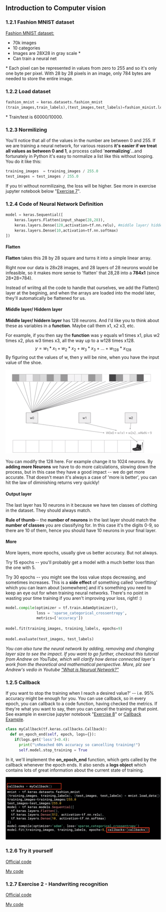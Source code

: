 ## Introduction to Computer vision

### 1.2.1 Fashion MNIST dataset

[Fashion MNIST dataset:](https://github.com/zalandoresearch/fashion-mnist)
- 70k images
- 10 categories
- Images are 28X28 in gray scale *
- Can train a neural net

\* Each pixel can be represented in values from zero to 255 and so it's only one byte per pixel. With 28 by 28 pixels in an image, only 784 bytes are needed to store the entire image. 


### 1.2.2 Load dataset

```python
fashion_mnist = keras.datasets.fashion_mnist
(train_images,train_labels),(test_images,test_labels)=fashion_minist.load_data()
```

\* Train/test is 60000/10000.


### 1.2.3 Normilizing
You'll notice that all of the values in the number are between 0 and 255. If we are training a neural network, for various reasons **it's easier if we treat all values as between 0 and 1**, a process called '**normalizing**'...and fortunately in Python it's easy to normalize a list like this without looping. You do it like this:

```python
training_images  = training_images / 255.0
test_images = test_images / 255.0
```
If you tri without normilizaing, the loss will be higher. See more in exercise jupyter notebook below "[Exercise 7](./myExercise/Course_1_Part_4_Lesson_2_Notebook.ipynb)".

### 1.2.4 Code of Neural Network Definition 

```python
model = keras.Sequential([
    keras.layers.Flatten(input_shape(28,28)),
    keras.layers.Dense(128,activation=tf.nn.relu), #middle layer/ hidden layer#
    keras.layers.Dense(10,activation=tf.nn.softmax)
])
```
#### Flatten

**Flatten** takes this 28 by 28 square and turns it into a simple linear array.

Right now our data is 28x28 images, and 28 layers of 28 neurons would be infeasible, so it makes more sense to 'flatten' that 28,28 into a **784x1** (since 28*28=784). 

Instead of wriitng all the code to handle that ourselves, we add the Flatten() layer at the begining, and when the arrays are loaded into the model later, they'll automatically be flattened for us.

#### Middle layer/ Hiddern layer

**Middle layer/ hiddern layer** has 128 neurons. And I'd like you to think about these as variables in a **function**. Maybe call them x1, x2 x3, etc. 

For example, if you then say the **function** was y equals w1 times x1, plus w2 times x2, plus w3 times x3, all the way up to a w128 times x128. 
$$y =w_1 * x_1 + w_2*x_2 + w_3*x_3 + ... + w_{128} * x_{128}$$
By figuring out the values of w, then y will be nine, when you have the input value of the shoe.

<img src="./img/cv_neural.png"/>


You can modify the 128 here. For example change it to 1024 neurons. By **adding more Neurons** we have to do more calculations, slowing down the process, but in this case they have a good impact -- we do get more accurate. That doesn't mean it's always a case of 'more is better', you can hit the law of diminishing returns very quickly!


#### Output layer
 The last layer has 10 neurons in it because we have ten classes of clothing in the dataset. They should always match.

**Rule of thumb**-- the **number of neurons** in the last layer should match the **number of classes** you are classifying for. In this case it's the digits 0-9, so there are 10 of them, hence you should have 10 neurons in your final layer.

#### More
More layers, more epochs, usually give us better accuracy. But not always.

Try 15 epochs -- you'll probably get a model with a much better loss than the one with 5.
 
Try 30 epochs -- you might see the loss value stops decreasing, and sometimes increases. This is a **side effect** of something called 'overfitting' which you can learn about [somewhere] and it's something you need to keep an eye out for when training neural networks. There's no point in wasting your time training if you aren't improving your loss, right! :)

```python
model.compile(optimizer = tf.train.AdamOptimizer(),
              loss = 'sparse_categorical_crossentropy',
              metrics=['accuracy'])

model.fit(training_images, training_labels, epochs=9)

model.evaluate(test_images, test_labels)
```



*You can also tune the neural network by adding, removing and changing layer size to see the impact. If you want to go further, checkout this tutorial from Andrew on YouTube, which will clarify how dense connected layer's work from the theoretical and mathematical perspective. 
More, plz see Andrew's vedio in Youtube ["What is Neurual Network?"](https://youtu.be/fXOsFF95ifk)*


### 1.2.5 Callback

If you want to stop the training when I reach a desired value?' -- i.e. 95% accuracy might be enough for you. 
You can use callback, so in every epoch, you can callback to a code function, having checked the metrics. If they're what you want to say, then you can cancel the training at that point. See example in exercise jupyter notebook "[Exercise 8](./myExercise/Course_1_Part_4_Lesson_2_Notebook.ipynb)" or [Callback Example](./myExercise/Course_1_Part_4_Lesson_4_Notebook.ipynb).


```python
class myCallback(tf.keras.callbacks.Callback):
  def on_epoch_end(self, epoch, logs={}):
    if(logs.get('loss')<0.4):
      print("\nReached 60% accuracy so cancelling training!")
      self.model.stop_training = True
```
In it, we'll implement the **on_epoch_end** function, which gets called by the callback whenever the epoch ends. It also sends a **logs object** which contains lots of great information about the current state of training.

<img src="./img/callback.png"/>

### 1.2.6 Try it yourself

[Official code](https://colab.research.google.com/github/lmoroney/dlaicourse/blob/master/Course%201%20-%20Part%204%20-%20Lesson%202%20-%20Notebook.ipynb?authuser=1)

[My code](./myExercise/Course_1_Part_4_Lesson_2_Notebook.ipynb)


### 1.2.7 Exercise 2 - Handwriting recognition

[Official code](./myExercise/Exercise2_Answer.ipynb)

[My code](./myExercise/Copy_of_Exercise2_Question.ipynb)
